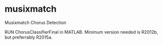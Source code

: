 # musixmatch
Musixmatch Chorus Detection

RUN ChorusClassifierFinal in MATLAB. Minimum version needed is R2012b, but preferrably R2015a.
